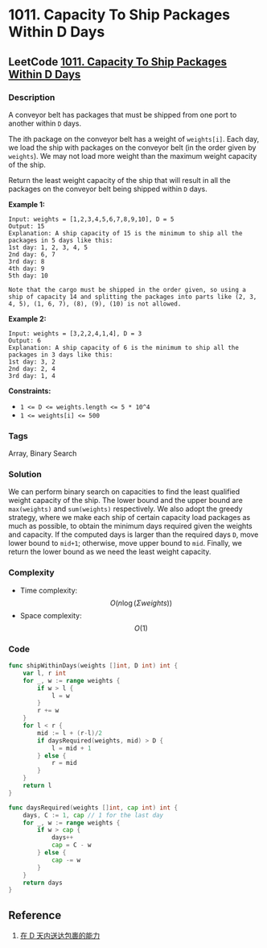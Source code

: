 # 1011. Capacity To Ship Packages Within D Days

## LeetCode [1011. Capacity To Ship Packages Within D Days](title)

### Description

A conveyor belt has packages that must be shipped from one port to another within `D` days.

The ith package on the conveyor belt has a weight of `weights[i]`. Each day, we load the ship with packages on the conveyor belt \(in the order given by `weights`\). We may not load more weight than the maximum weight capacity of the ship.

Return the least weight capacity of the ship that will result in all the packages on the conveyor belt being shipped within `D` days.

**Example 1:**

```text
Input: weights = [1,2,3,4,5,6,7,8,9,10], D = 5
Output: 15
Explanation: A ship capacity of 15 is the minimum to ship all the packages in 5 days like this:
1st day: 1, 2, 3, 4, 5
2nd day: 6, 7
3rd day: 8
4th day: 9
5th day: 10

Note that the cargo must be shipped in the order given, so using a ship of capacity 14 and splitting the packages into parts like (2, 3, 4, 5), (1, 6, 7), (8), (9), (10) is not allowed.
```

**Example 2:**

```text
Input: weights = [3,2,2,4,1,4], D = 3
Output: 6
Explanation: A ship capacity of 6 is the minimum to ship all the packages in 3 days like this:
1st day: 3, 2
2nd day: 2, 4
3rd day: 1, 4
```

**Constraints:**

* `1 <= D <= weights.length <= 5 * 10^4`
* `1 <= weights[i] <= 500`

### Tags

Array, Binary Search

### Solution

We can perform binary search on capacities to find the least qualified weight capacity of the ship. The lower bound and the upper bound are `max(weights)` and `sum(weights)` respectively. We also adopt the greedy strategy, where we make each ship of certain capacity load packages as much as possible, to obtain the minimum days required given the weights and capacity. If the computed days is larger than the required days `D`, move lower bound to `mid+1`; otherwise, move upper bound to `mid`. Finally, we return the lower bound as we need the least weight capacity.

### Complexity

* Time complexity: $$O(n\log(\Sigma weights))$$
* Space complexity: $$O(1)$$

### Code

```go
func shipWithinDays(weights []int, D int) int {
	var l, r int
	for _, w := range weights {
		if w > l {
			l = w
		}
		r += w
	}
	for l < r {
		mid := l + (r-l)/2
		if daysRequired(weights, mid) > D {
			l = mid + 1
		} else {
			r = mid
		}
	}
	return l
}

func daysRequired(weights []int, cap int) int {
	days, C := 1, cap // 1 for the last day
	for _, w := range weights {
		if w > cap {
			days++
			cap = C - w
		} else {
			cap -= w
		}
	}
	return days
}
```

## Reference

1. [在 D 天内送达包裹的能力](https://leetcode-cn.com/problems/capacity-to-ship-packages-within-d-days/solution/zai-d-tian-nei-song-da-bao-guo-de-neng-l-ntml/)

